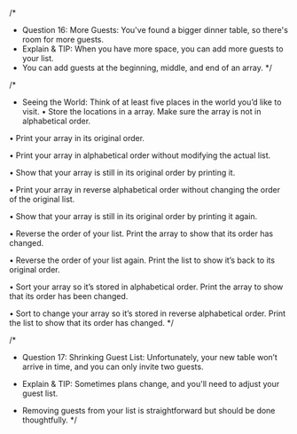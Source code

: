 /*
* Question 16: More Guests: You've found a bigger dinner table, so there's room for more guests.
* Explain & TIP: When you have more space, you can add more guests to your list. 
* You can add guests at the beginning, middle, and end of an array.
*/

/*
* Seeing the World: Think of at least five places in the world you’d like to visit.
• Store the locations in a array. Make sure the array is not in alphabetical order.

• Print your array in its original order.

• Print your array in alphabetical order without modifying the actual list.

• Show that your array is still in its original order by printing it.

• Print your array in reverse alphabetical order without changing the order of the original list.

• Show that your array is still in its original order by printing it again.

• Reverse the order of your list. Print the array to show that its order has changed.

• Reverse the order of your list again. Print the list to show it’s back to its original order.

• Sort your array so it’s stored in alphabetical order. Print the array to show that its order has been changed.

• Sort to change your array so it’s stored in reverse alphabetical order. Print the list to show that its order has changed.
*/

/*
* Question 17: Shrinking Guest List: Unfortunately, your new table won’t arrive in time, and you can only invite two guests.

* Explain & TIP: Sometimes plans change, and you'll need to adjust your guest list. 
* Removing guests from your list is straightforward but should be done thoughtfully.
*/